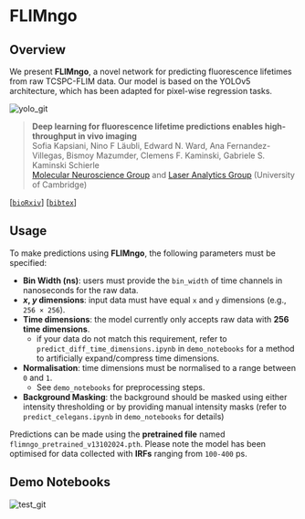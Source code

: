 # FLIMngo

## Overview
We present **FLIMngo**, a novel network for predicting fluorescence lifetimes from raw TCSPC-FLIM data. 
Our model is based on the YOLOv5 architecture, which has been adapted for pixel-wise regression tasks. 


![yolo_git](https://github.com/user-attachments/assets/4fe74fbd-726d-4dbc-bf02-75955c33fc2c)


> **Deep learning for fluorescence lifetime predictions enables high-throughput in vivo imaging**          
> Sofia Kapsiani, Nino F Läubli, Edward N. Ward, Ana Fernandez-Villegas, Bismoy Mazumder, Clemens F. Kaminski, Gabriele S. Kaminski Schierle    
> <a href="https://www.ceb-mng.org/" target="_blank">Molecular Neuroscience Group</a> and <a href="https://laser.ceb.cam.ac.uk/" target="_blank">Laser Analytics Group</a> (University of Cambridge)
>
[[`bioRxiv`](https://www.biorxiv.org/content/10.1101/2024.09.13.612802v1)]  [[`bibtex`](#bibtex-citation)]


## Usage  

To make predictions using **FLIMngo**, the following parameters must be specified:  

- **Bin Width (ns)**: users must provide the `bin_width` of time channels in nanoseconds for the raw data.  
- ***x*, *y* dimensions**: input data must have equal `x` and `y` dimensions (e.g., `256 × 256`).  
- **Time dimensions**: the model currently only accepts raw data with **256 time dimensions**.  
  - if your data do not match this requirement, refer to `predict_diff_time_dimensions.ipynb` in `demo_notebooks` for a method to artificially expand/compress time dimensions.  
- **Normalisation**: time dimensions must be normalised to a range between `0` and `1`.  
  - See `demo_notebooks` for preprocessing steps.  
- **Background Masking**: the background should be masked using either intensity thresholding or by providing manual intensity masks (refer to `predict_celegans.ipynb` in `demo_notebooks` for details)  

Predictions can be made using the **pretrained file** named `flimngo_pretrained_v13102024.pth`.
Please note the model has been optimised for data collected with **IRFs** ranging from `100-400` ps.

## Demo Notebooks

![test_git](https://github.com/user-attachments/assets/a2810e35-b535-4ab1-b9ec-eaf3088fa221)

